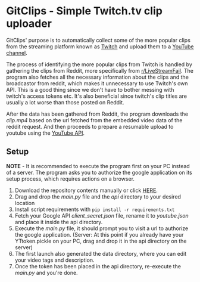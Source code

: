# GitClips - Simple Twitch.tv clip uploader

GitClips' purpose is to automatically collect some of the more popular
clips from the streaming platform known as
[Twitch](https://www.twitch.tv/) and upload them to a
[YouTube channel](https://www.youtube.com/channel/UCNR6zkFCc4PsQtbtDjF02Lw/featured).

The process of identifying the more popular clips from Twitch is handled
by gathering the clips from Reddit, more specifically from
[r/LiveStreamFail](https://www.reddit.com/r/LivestreamFail/). The
program also fetches all the necessary information about the clips and
the broadcastor from reddit, which makes it unnecessary to use Twitch's
own API. This is a good thing since we don't have to bother messing with
twitch's access tokens etc. It's also beneficial since twitch's clip
titles are usually a lot worse than those posted on Reddit.

After the data has been gathered from Reddit, the program downloads the
*clip.mp4* based on the url fetched from the embedded video data of the
reddit request. And then proceeds to prepare a resumable upload to
youtube using the
[YouTube API](https://developers.google.com/youtube/v3/docs).


## Setup

**NOTE** - It is recommended to execute the program first on your PC instead of a
server. The program asks you to authorize the google application on its
setup process, which requires actions on a browser.

1. Download the repository contents manually or click
   [HERE](https://github.com/Jeqqe/GitClips/archive/refs/heads/v2.zip).
2. Drag and drop the *main.py* file and the *api* directory to your
   desired location
3. Install script requirements with `pip install -r requirements.txt`
4. Fetch your Google API *client_secret.json* file, rename it to
   *youtube.json* and place it inside the api directory.
5. Execute the *main.py* file, it should prompt you to visit a url to
   authorize the google application. (Server: At this point if you
   already have your YTtoken.pickle on your PC, drag and drop it in the
   api directory on the server)
6. The first launch also generated the data directory, where you can
   edit your video tags and description.
7. Once the token has been placed in the api directory, re-execute the
   *main.py* and you're done.

